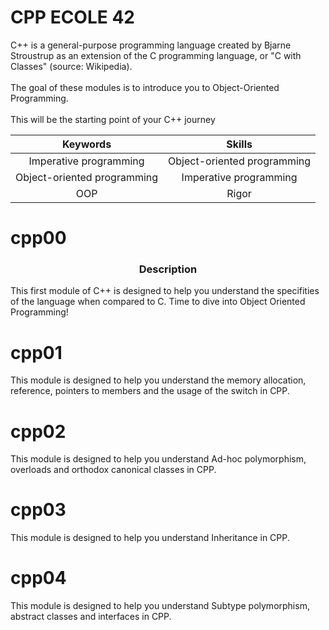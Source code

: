 # CPP ECOLE 42

C++ is a general-purpose programming language created by Bjarne Stroustrup as an extension of the C programming language, or "C with Classes" (source: Wikipedia).
<br>
<br>
The goal of these modules is to introduce you to Object-Oriented Programming.
<br>
<br>
This will be the starting point of your C++ journey

|Keywords| Skills |
|:-----:|:-------:|
| Imperative programming | Object-oriented programming |
| Object-oriented programming | Imperative programming |
| OOP | Rigor |

# cpp00 

<h3 align="center">Description</h3>

This first module of C++ is designed to help you understand the specifities of the language when compared to C. Time to dive into Object Oriented Programming!

# cpp01 

This module is designed to help you understand the memory allocation, reference, pointers to members and the usage of the switch in CPP.

# cpp02

This module is designed to help you understand Ad-hoc polymorphism, overloads and orthodox canonical classes in CPP.

# cpp03

This module is designed to help you understand Inheritance in CPP.

# cpp04

This module is designed to help you understand Subtype polymorphism, abstract classes and interfaces in CPP.


